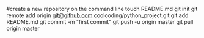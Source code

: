 #create a new repository on the command line
touch README.md
git init
git remote add origin git@github.com:coolcoding/python_project.git
git add README.md
git commit -m "first commit"
git push -u origin master
git pull origin master
